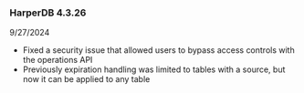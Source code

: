### HarperDB 4.3.26

9/27/2024

- Fixed a security issue that allowed users to bypass access controls with the operations API
- Previously expiration handling was limited to tables with a source, but now it can be applied to any table
